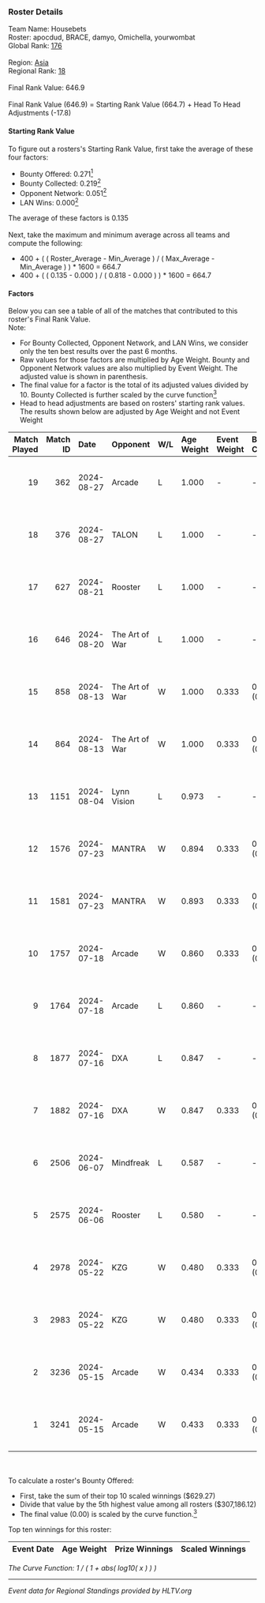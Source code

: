 ### Roster Details<br />
Team Name: Housebets<br />
Roster: apocdud, BRACE, damyo, Omichella, yourwombat<br />
Global Rank: [176](../../standings_global_2024_09_07.md)<br />
<br />
Region: [Asia]( ../../standings_asia_2024_09_07.md)<br />
Regional Rank: [18]( ../../standings_asia_2024_09_07.md)<br />
<br />
Final Rank Value:  646.9<br />
<br />
Final Rank Value (646.9) = Starting Rank Value (664.7) + Head To Head Adjustments (-17.8)<br />

#### Starting Rank Value<br />
To figure out a rosters's Starting Rank Value, first take the average of these four factors:<br />
- Bounty Offered: 0.271[<sup>1</sup>](#table2)
- Bounty Collected: 0.219[<sup>2</sup>](#table1)
- Opponent Network: 0.051[<sup>2</sup>](#table1)
- LAN Wins: 0.000[<sup>2</sup>](#table1)

The average of these factors is 0.135<br />
<br />
Next, take the maximum and minimum average across all teams and compute the following:<br />
- 400 + ( ( Roster_Average - Min_Average ) / ( Max_Average - Min_Average ) ) * 1600 = 664.7
- 400 + ( ( 0.135 - 0.000 ) / ( 0.818 - 0.000 ) ) * 1600 = 664.7


#### Factors<br />
Below you can see a table of all of the matches that contributed to this roster's Final Rank Value.<br />
Note:<br />

- For Bounty Collected, Opponent Network, and LAN Wins, we consider only the ten best results over the past 6 months.
- Raw values for those factors are multiplied by Age Weight. Bounty and Opponent Network values are also multiplied by Event Weight. The adjusted value is shown in parenthesis.
- The final value for a factor is the total of its adjusted values divided by 10. Bounty Collected is further scaled by the curve function[<sup>3</sup>](#curveFunction)
- Head to head adjustments are based on rosters' starting rank values. The results shown below are adjusted by Age Weight and not Event Weight
<span id="table1"></span><br />


| Match Played | Match ID | Date       | Opponent       | W/L | Age Weight | Event Weight | Bounty Collected | Opponent Network | LAN Wins  | H2H Adj. | Roster                                       |
| -: | -: | :- | :- | :- | :- | :- | :- | :- | :- | -: | :- |
|           19 |      362 | 2024-08-27 | Arcade         | L   | 1.000      | -            | -                | -                | -         |   -18.05 | apocdud, BRACE, damyo, Omichella, yourwombat |
|           18 |      376 | 2024-08-27 | TALON          | L   | 1.000      | -            | -                | -                | -         |   -17.72 | apocdud, BRACE, damyo, Omichella, yourwombat |
|           17 |      627 | 2024-08-21 | Rooster        | L   | 1.000      | -            | -                | -                | -         |   -13.97 | apocdud, BRACE, damyo, Omichella, yourwombat |
|           16 |      646 | 2024-08-20 | The Art of War | L   | 1.000      | -            | -                | -                | -         |   -16.78 | apocdud, BRACE, damyo, Omichella, yourwombat |
|           15 |      858 | 2024-08-13 | The Art of War | W   | 1.000      | 0.333        | 0.000 (0.000)    | 0.339 (0.113)    | 0 (0.000) |    14.63 | apocdud, BRACE, damyo, Omichella, yourwombat |
|           14 |      864 | 2024-08-13 | The Art of War | W   | 1.000      | 0.333        | 0.000 (0.000)    | 0.339 (0.113)    | 0 (0.000) |    15.97 | apocdud, BRACE, damyo, Omichella, yourwombat |
|           13 |     1151 | 2024-08-04 | Lynn Vision    | L   | 0.973      | -            | -                | -                | -         |    -6.00 | BRACE, damyo, Omichella, pz, yourwombat      |
|           12 |     1576 | 2024-07-23 | MANTRA         | W   | 0.894      | 0.333        | 0.000 (0.000)    | 0.039 (0.012)    | 0 (0.000) |     6.91 | apocdud, BRACE, damyo, Omichella, yourwombat |
|           11 |     1581 | 2024-07-23 | MANTRA         | W   | 0.893      | 0.333        | 0.000 (0.000)    | 0.039 (0.012)    | 0 (0.000) |     7.33 | apocdud, BRACE, damyo, Omichella, yourwombat |
|           10 |     1757 | 2024-07-18 | Arcade         | W   | 0.860      | 0.333        | 0.002 (0.001)    | 0.252 (0.072)    | 0 (0.000) |    14.25 | apocdud, BRACE, damyo, Omichella, yourwombat |
|            9 |     1764 | 2024-07-18 | Arcade         | L   | 0.860      | -            | -                | -                | -         |   -12.94 | apocdud, BRACE, damyo, Omichella, yourwombat |
|            8 |     1877 | 2024-07-16 | DXA            | L   | 0.847      | -            | -                | -                | -         |   -15.16 | apocdud, BRACE, damyo, Omichella, yourwombat |
|            7 |     1882 | 2024-07-16 | DXA            | W   | 0.847      | 0.333        | 0.001 (0.000)    | 0.230 (0.065)    | 0 (0.000) |    11.53 | apocdud, BRACE, damyo, Omichella, yourwombat |
|            6 |     2506 | 2024-06-07 | Mindfreak      | L   | 0.587      | -            | -                | -                | -         |    -8.66 | ADDICT, BRACE, damyo, hazr, yourwombat       |
|            5 |     2575 | 2024-06-06 | Rooster        | L   | 0.580      | -            | -                | -                | -         |    -7.32 | ADDICT, BRACE, damyo, hazr, yourwombat       |
|            4 |     2978 | 2024-05-22 | KZG            | W   | 0.480      | 0.333        | 0.003 (0.001)    | 0.157 (0.025)    | 0 (0.000) |     6.77 | ADDICT, BRACE, damyo, hazr, yourwombat       |
|            3 |     2983 | 2024-05-22 | KZG            | W   | 0.480      | 0.333        | 0.003 (0.001)    | 0.157 (0.025)    | 0 (0.000) |     7.06 | ADDICT, BRACE, damyo, hazr, yourwombat       |
|            2 |     3236 | 2024-05-15 | Arcade         | W   | 0.434      | 0.333        | 0.002 (0.000)    | 0.252 (0.036)    | 0 (0.000) |     7.02 | ADDICT, BRACE, damyo, hazr, yourwombat       |
|            1 |     3241 | 2024-05-15 | Arcade         | W   | 0.433      | 0.333        | 0.002 (0.000)    | 0.252 (0.036)    | 0 (0.000) |     7.29 | ADDICT, BRACE, damyo, hazr, yourwombat       |

<br />
<span id="table2"></span><br />
To calculate a roster's Bounty Offered:<br />

- First, take the sum of their top 10 scaled winnings ($629.27)
- Divide that value by the 5th highest value among all rosters ($307,186.12)
- The final value (0.00) is scaled by the curve function.[<sup>3</sup>](#curveFunction)

Top ten winnings for this roster:<br />

| Event Date | Age Weight | Prize Winnings | Scaled Winnings |
| :- | -: | :- | :- |


<span id="curveFunction"></span>_The Curve Function: 1 / ( 1 + abs( log10( x ) ) )_<br />

---
_Event data for Regional Standings provided by HLTV.org_<br />

